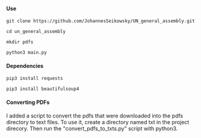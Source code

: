 #### Use
`git clone https://github.com/JohannesSeikowsky/UN_general_assembly.git`

`cd un_general_assembly`

`mkdir pdfs`

`python3 main.py`

#### Dependencies
`pip3 install requests`

`pip3 install beautifulsoup4`

#### Converting PDFs
I added a script to convert the pdfs that were downloaded into the pdfs directory
to text files. To use it, create a directory named txt in the project direcory.
Then run the "convert_pdfs_to_txts.py" script with python3.